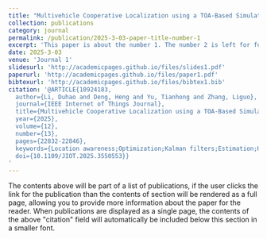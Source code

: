 ```yaml
---
title: "Multivehicle Cooperative Localization using a TOA-Based Simulated Annealing Extended Kalman Filter in Urban Canyons"
collection: publications
category: journal
permalink: /publication/2025-3-03-paper-title-number-1
excerpt: 'This paper is about the number 1. The number 2 is left for future work.'
date: 2025-3-03
venue: 'Journal 1'
slidesurl: 'http://academicpages.github.io/files/slides1.pdf'
paperurl: 'http://academicpages.github.io/files/paper1.pdf'
bibtexurl: 'http://academicpages.github.io/files/bibtex1.bib'
citation: '@ARTICLE{10924183,
  author={Li, Duhao and Deng, Heng and Yu, Tianhong and Zhang, Liguo},
  journal={IEEE Internet of Things Journal}, 
  title={Multivehicle Cooperative Localization using a TOA-Based Simulated Annealing Extended Kalman Filter in Urban Canyons}, 
  year={2025},
  volume={12},
  number={13},
  pages={22832-22846},
  keywords={Location awareness;Optimization;Kalman filters;Estimation;Heuristic algorithms;Filtering;Accuracy;Simultaneous localization and mapping;Inertial navigation;Vehicle dynamics;Multivehicle localization;path loss model;simulated annealing extended Kalman filter (SA-EKF);time of arrival (TOA);V2V communication},
  doi={10.1109/JIOT.2025.3550553}}
'
---
```

The contents above will be part of a list of publications, if the user clicks the link for the publication than the contents of section will be rendered as a full page, allowing you to provide more information about the paper for the reader. When publications are displayed as a single page, the contents of the above "citation" field will automatically be included below this section in a smaller font.
